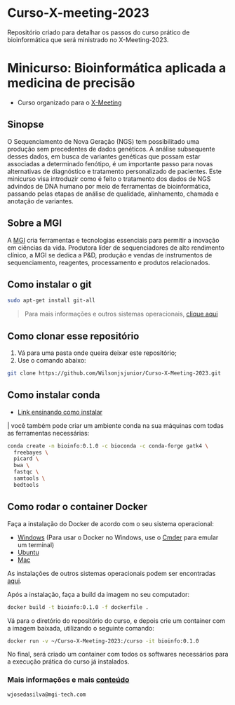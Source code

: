 # Curso-X-meeting-2023

Repositório criado para detalhar os passos do curso prático de bioinformática que será ministrado no X-Meeting-2023.

# Minicurso: Bioinformática aplicada a medicina de precisão

* Curso organizado para o [X-Meeting](https://x-meeting.com/events/2023)

## Sinopse

O Sequenciamento de Nova Geração (NGS) tem possibilitado uma produção sem precedentes de dados genéticos. A análise subsequente desses dados, em busca de variantes genéticas que possam estar associadas a determinado fenótipo, é um importante passo para novas alternativas de diagnóstico e tratamento personalizado de pacientes. Este minicurso visa introduzir como é feito o tratamento dos dados de NGS advindos de DNA humano por meio de ferramentas de bioinformática, passando pelas etapas de análise de qualidade, alinhamento, chamada e anotação de variantes.

## Sobre a MGI

A [MGI](https://en.mgi-tech.com/) cria ferramentas e tecnologias essenciais para permitir a inovação em ciências da vida. Produtora líder de sequenciadores de alto rendimento clínico, a MGI se dedica a P&D, produção e vendas de instrumentos de sequenciamento, reagentes, processamento e produtos relacionados.

## Como instalar o git

```bash
sudo apt-get install git-all
```

> Para mais informações e outros sistemas operacionais, [clique aqui](https://git-scm.com/book/pt-br/v2/Come%C3%A7ando-Instalando-o-Git)

## Como clonar esse repositório

1. Vá para uma pasta onde queira deixar este repositório;
2. Use o comando abaixo:

```bash
git clone https://github.com/Wilsonjsjunior/Curso-X-Meeting-2023.git
```

## Como instalar conda

* [Link ensinando como instalar](https://conda.io/docs/user-guide/install/index.html)

| você também pode criar um ambiente conda na sua máquinas com todas as ferramentas necessárias:

```bash
conda create -n bioinfo:0.1.0 -c bioconda -c conda-forge gatk4 \
  freebayes \
  picard \
  bwa \
  fastqc \
  samtools \
  bedtools
```
## Como rodar o container Docker

Faça a instalação do Docker de acordo com o seu sistema operacional:

* [Windows](https://store.docker.com/editions/community/docker-ce-desktop-windows) (Para usar o Docker no Windows, use o [Cmder](http://cmder.net/) para emular um terminal)
* [Ubuntu](https://store.docker.com/editions/community/docker-ce-server-ubuntu)
* [Mac](https://store.docker.com/editions/community/docker-ce-desktop-mac)

As instalações de outros sistemas operacionais podem ser encontradas [aqui](https://www.docker.com/community-edition).

Após a instalação, faça a build da imagem no seu computador:

```bash
docker build -t bioinfo:0.1.0 -f dockerfile .
```

Vá para o diretório do repositório do curso, e depois crie um container com a imagem baixada, utilizando o seguinte comando:

```bash
docker run -v ~/Curso-X-Meeting-2023:/curso -it bioinfo:0.1.0
```

No final, será criado um container com todos os softwares necessários para a execução prática do curso já instalados.

### Mais informações e mais [conteúdo](https://github.com/geocarvalho/snnbcourse2018)

`wjosedasilva@mgi-tech.com`
